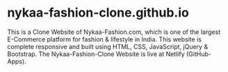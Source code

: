 # nykaa-fashion-clone.github.io
This is a Clone Website of Nykaa-Fashion.com, which is one of the largest E-Commerce platform for fashion & lifestyle in India. 
This website is complete responsive and built using HTML, CSS, JavaScript, jQuery & Bootstrap. The Nykaa-Fashion-Clone Website is live at Netlify (GitHub-Apps).
